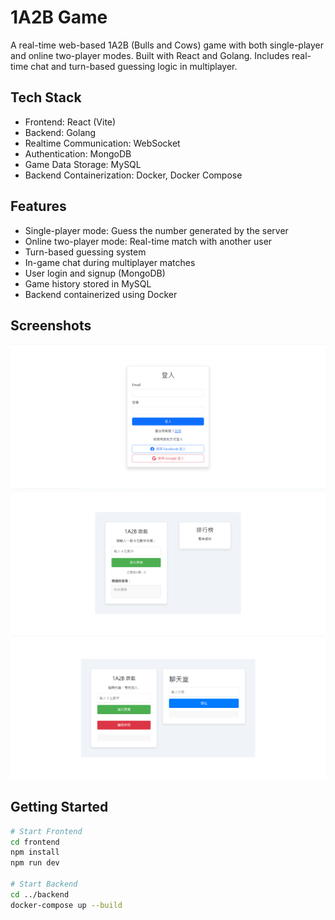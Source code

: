 # 1A2B Game

A real-time web-based 1A2B (Bulls and Cows) game with both single-player and online two-player modes. Built with React and Golang. Includes real-time chat and turn-based guessing logic in multiplayer.

## Tech Stack

- Frontend: React (Vite)
- Backend: Golang
- Realtime Communication: WebSocket
- Authentication: MongoDB
- Game Data Storage: MySQL
- Backend Containerization: Docker, Docker Compose

## Features

- Single-player mode: Guess the number generated by the server
- Online two-player mode: Real-time match with another user
- Turn-based guessing system
- In-game chat during multiplayer matches
- User login and signup (MongoDB)
- Game history stored in MySQL
- Backend containerized using Docker

## Screenshots

![Login Page](./screenshots/login.png)  
![Game UI](./screenshots/game-ui.png)  
![Multiplayer Chat](./screenshots/chat.png)

## Getting Started

```bash
# Start Frontend
cd frontend
npm install
npm run dev

# Start Backend
cd ../backend
docker-compose up --build




```
